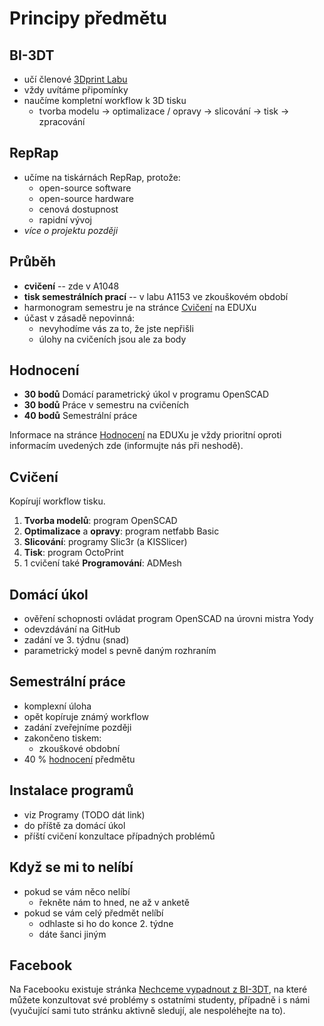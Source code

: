 Principy předmětu
=================

BI-3DT
------

-   učí členové [3Dprint Labu](http://3dprint.fit.cvut.cz/)
-   vždy uvítáme připomínky
-   naučíme kompletní workflow k 3D tisku
    -   tvorba modelu → optimalizace / opravy → slicování → tisk → zpracování

RepRap
------

-   učíme na tiskárnách RepRap, protože:
    -   open-source software
    -   open-source hardware
    -   cenová dostupnost
    -   rapidní vývoj  
-   *více o projektu později*

Průběh
------

-   **cvičení** -- zde v A1048
-   **tisk semestrálních prací** -- v labu A1153 ve zkouškovém období
-   harmonogram semestru je na stránce [Cvičení][eduxtutorials] na EDUXu
-   účast v zásadě nepovinná:
    -   nevyhodíme vás za to, že jste nepřišli
    -   úlohy na cvičeních jsou ale za body

Hodnocení
---------

-   **30 bodů**  Domácí parametrický úkol v programu OpenSCAD
-   **30 bodů**  Práce v semestru na cvičeních 
-   **40 bodů**  Semestrální práce 

Informace na stránce [Hodnocení][eduxclassification] na EDUXu je vždy prioritní 
oproti informacím uvedených zde (informujte nás při neshodě).

Cvičení
-------

Kopírují workflow tisku.

1.  **Tvorba modelů**: program OpenSCAD
1.  **Optimalizace** a **opravy**: program netfabb Basic
1.  **Slicování**: programy Slic3r (a KISSlicer)
1.  **Tisk**: program OctoPrint
1.  1 cvičení také **Programování**: ADMesh

Domácí úkol
-----------

-   ověření schopnosti ovládat program OpenSCAD na úrovni mistra Yody
-   odevzdávání na GitHub
-   zadání ve 3. týdnu (snad)
-   parametrický model s pevně daným rozhraním

Semestrální práce
-----------------

-   komplexní úloha
-   opět kopíruje známý workflow
-   zadání zveřejníme později
-   zakončeno tiskem:
    -   zkouškové obdobní
-   40 % [hodnocení][eduxclassification] předmětu

Instalace programů
------------------

-   viz Programy (TODO dát link)
-   do příště za domácí úkol
-   příští cvičení konzultace případných problémů

Když se mi to nelíbí
--------------------

-   pokud se vám něco nelíbí
    -   řekněte nám to hned, ne až v anketě
-   pokud se vám celý předmět nelíbí
    -   odhlaste si ho do konce 2. týdne
    -   dáte šanci jiným

Facebook
--------

Na Facebooku existuje stránka 
[Nechceme vypadnout z BI-3DT](https://www.facebook.com/groups/bi3dt/), na které
můžete konzultovat své problémy s ostatními studenty, případně i s námi
(vyučující sami tuto stránku aktivně sledují, ale nespoléhejte na to).

[eduxtutorials]: http://edux.fit.cvut.cz/courses/BI-3DT/tutorials
[eduxclassification]: http://edux.fit.cvut.cz/courses/BI-3DT/classification
